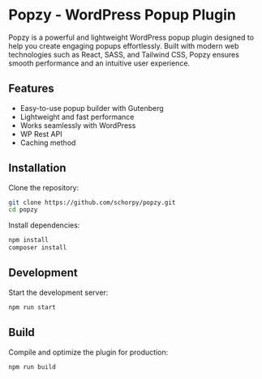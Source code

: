 # Popzy - WordPress Popup Plugin

Popzy is a powerful and lightweight WordPress popup plugin designed to help you create engaging popups effortlessly. Built with modern web technologies such as React, SASS, and Tailwind CSS, Popzy ensures smooth performance and an intuitive user experience.

## Features
- Easy-to-use popup builder with Gutenberg
- Lightweight and fast performance
- Works seamlessly with WordPress
- WP Rest API
- Caching method

## Installation
Clone the repository:

```sh
git clone https://github.com/schorpy/popzy.git
cd popzy
```

Install dependencies:

```sh
npm install
composer install
```

## Development
Start the development server:

```sh
npm run start
```

## Build
Compile and optimize the plugin for production:

```sh
npm run build
```
